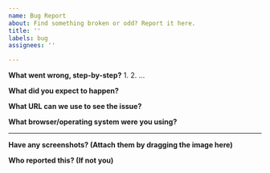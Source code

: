 ```yaml
---
name: Bug Report
about: Find something broken or odd? Report it here.
title: ''
labels: bug
assignees: ''

---
```


**What went wrong, step-by-step?**
1.
2.
...

**What did you expect to happen?**

**What URL can we use to see the issue?**

**What browser/operating system were you using?**

---

**Have any screenshots? (Attach them by dragging the image here)**

**Who reported this? (If not you)**
